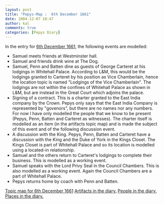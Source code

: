 ```yaml
---
layout: post
title: "Pepys-Map :  6th December 1661"
date: 2004-12-07 18:47
author: kal
comments: true
categories: [Pepys Diary]
---
```

In the entry for <a href="http://www.pepysdiary.com/archive/1661/12/06/index.php">6th December 1661</a>, the following events are modelled:
<ul>
<li>Samuel meets friends at Westminster hall.</li>
<li>Samuel and friends drink wine at The Dog.</li>
<li>Samuel, Penn and Batten dine as guests of George Carteret at his lodgings in Whitehall Palace. According to L&M, this would be the lodgings granted to Carteret by his position as Vice Chamberlain, hence the location topic is named "Lodgings of the Vice Chamberlain". The lodgings are not within the confines of Whitehall Palace as shown in L&M, but are instead in the Great Court which adjoins the palace.</li>
<li>Signing of a contract. This is a charter granted to the East India company by the Crown. Pepys only says that the East India Company is represented by "govenors", but there are no names nor any numbers. For now I have only modelled the people that we know to be present (Pepys, Penn, Batten and Carteret as witnesses). The charter itself is modelled as an item (in the artifacts topic map) and is made the subject of this event and of the following discussion event.</li>
<li>A discussion with the King. Pepys, Penn, Batten and Carteret have a discussion with the King and the Duke of York in the Kings Closet. The Kings Closet is part of Whitehall Palace and so its location is modelled using a located-in relationship.</li>
<li>Samuel and the others return to Carteret's lodgings to complete their business. This is modelled as a working event.</li>
<li>Samuel speaks with the Lord Privy Seal in the Council Chambers. This is also modelled as a working event. Again the Council Chambers are a part of Whitehall Palace.</li>
<li>Pepys returns home by coach with Penn and Batten.</li>
</ul>

<!--more-->
<a href="http://www.techquila.com/blog/archives/16611206.ltm">Topic map for 6th December 1661</a>
<a href="http://www.techquila.com/blog/archives/pepys-diary-artifacts.ltm">Artifacts in the diary.</a>
<a href="http://www.techquila.com/blog/archives/pepys-diary-people.ltm">People in the diary.</a>
<a href="http://www.techquila.com/blog/archives/pepys-diary-places.ltm">Places in the diary.</a>

